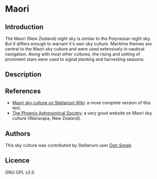 # Maori

## Introduction

The Maori (New Zealand) night sky is similar to the Polynesian night sky. But it differs enough to warrant it's own sky culture. Maritime themes are central to the Maori sky culture and were used extensively in nautical navigation. Along with most other cultures, the rising and setting of prominent stars were used to signal planting and harvesting seasons.

## Description


## References

*    [Maori sky culture on Stellarium Wiki](http://www.stellarium.org/wiki/index.php/Sky_cultures#Maori_.28New_Zealand.29): a more complete version of this text.
*    [The Phoenix Astronomical Society](http://www.astronomynz.org/): a very good website on Maori sky culture (Wairarapa, New Zealand).


## Authors

This sky culture was contributed by Stellarium user [_Dan Smale_](mailto:d.smale(at)niwa.co.nz)

## Licence

GNU GPL v2.0
